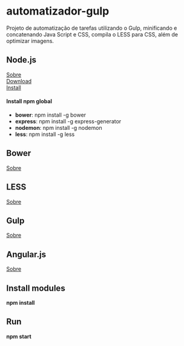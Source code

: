 automatizador-gulp
==================

Projeto de automatização de tarefas utilizando o Gulp, minificando e concatenando Java Script e CSS, compila o LESS para CSS, além de optimizar imagens.

<h2>Node.js</h2>
<a href="http://imasters.com.br/artigo/22016/javascript/o-que-exatamente-e-o-nodejs/" target="_blank">Sobre</a>
<br/>
<a href="http://nodejs.org/download/" target="_blank">Download</a>
<br/>
<a href="https://github.com/joyent/node/wiki/installing-node.js-via-package-manager" target="_blank">Install</a>
<br/>
<h4>Install npm global</h4>
<ul>
  <li><b>bower</b>: npm install -g bower</li>
  <li><b>express</b>: npm install -g express-generator</li>
  <li><b>nodemon</b>: npm install -g nodemon</li>
  <li><b>less</b>: npm install -g less</li>
</ul>
<h2>Bower</h2>
<a href="http://simplesideias.com.br/gerenciando-dependencias-client-side-com-bowergulp" target="_blank">Sobre</a>
<br/>

<h2>LESS</h2>
<a href="http://lesscss.org" target="_blank">Sobre</a>
<br/>

<h2>Gulp</h2>
<a href="http://gulpjs.com/" target="_blank">Sobre</a>
<br/>

<h2>Angular.js</h2>
<a href="https://angularjs.org/" target="_blank">Sobre</a>
<br/>

<h2>Install modules</h2>
<b>npm install</b>
<br/>

<h2>Run</h2>
<b>npm start</b>
<br/>
